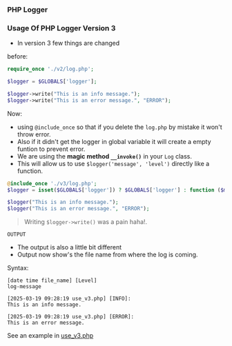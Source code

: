 ### PHP Logger

### Usage Of PHP Logger Version 3

-   In version 3 few things are changed

before:

```php
require_once './v2/log.php';

$logger = $GLOBALS['logger'];

$logger->write("This is an info message.");
$logger->write("This is an error message.", "ERROR");
```

Now:

-   using `@include_once` so that if you delete the `log.php` by mistake it won't throw error.
-   Also if it didn't get the logger in global variable it will create a empty funtion to prevent error.
-   We are using the **magic method `__invoke()`** in your `Log` class.
-   This will allow us to use `$logger('message', 'level')` directly like a function.

```php
@include_once './v3/log.php';
$logger = isset($GLOBALS['logger']) ? $GLOBALS['logger'] : function ($message, $level = 'INFO') {};
```

```php
$logger("This is an info message.");
$logger("This is an error message.", "ERROR");
```

> Writing `$logger->write()` was a pain haha!.

`OUTPUT`

-   The output is also a little bit different
-   Output now show's the file name from where the log is coming.

Syntax:

```log
[date time file_name] [Level]
log-message
```

```log
[2025-03-19 09:28:19 use_v3.php] [INFO]:
This is an info message.

[2025-03-19 09:28:19 use_v3.php] [ERROR]:
This is an error message.
```

See an example in [use_v3.php](../usage/use_v3.php)
